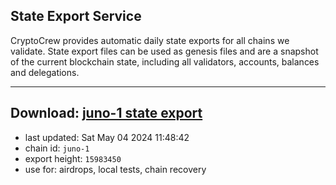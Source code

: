 ## State Export Service
CryptoCrew provides automatic daily state exports for all chains we validate. State export files can be used as genesis files and are a snapshot of the current blockchain state, including all validators, accounts, balances and delegations.

---
**Download: [juno-1 state export](https://dl-eu2.ccvalidators.com/SERVICE/juno/juno-1_export_15983450.json)**
---

- last updated: Sat May 04 2024 11:48:42
- chain id: `juno-1`
- export height: `15983450`
- use for: airdrops, local tests, chain recovery
